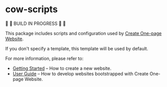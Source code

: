 # cow-scripts

🚧 🚧 BUILD IN PROGRESS 🚧 🚧

This package includes scripts and configuration used by [Create One-page Website](https://github.com/cbazureau/create-one-page-website).

If you don't specify a template, this template will be used by default.

For more information, please refer to:

- [Getting Started](https://github.com/cbazureau/create-one-page-website) – How to create a new website.
- [User Guide](https://github.com/cbazureau/create-one-page-website) – How to develop websites bootstrapped with Create One-page Website.

